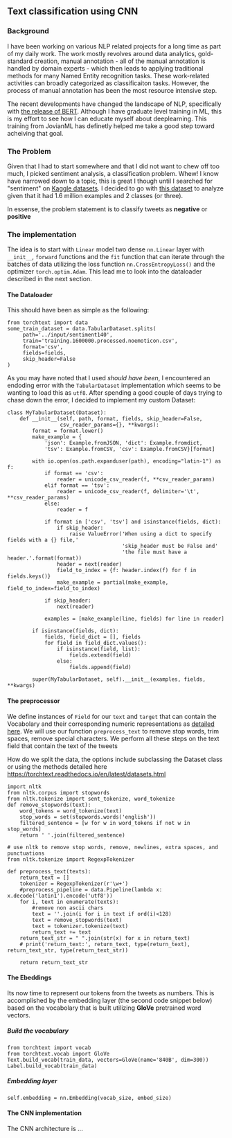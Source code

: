 ## Text classification using CNN

### Background
I have been working on various NLP related projects for a long time as part of my daily work. The work mostly revolves around data analytics, gold-standard creation, manual annotation - all of the manual annotation is handled by domain experts - which then leads to applying traditional methods for many Named Entity recognition tasks. These work-related activities can broadly categorized as classificaiton tasks. However, the process of manual annotation has been the most resource intensive step.

The recent developments have changed the landscape of NLP, specifically with [the release of BERT](https://github.com/google-research/bert). Although I have graduate level training in ML, this is my effort to see how I can educate myself about deeplearning. This training from JovianML has definetly helped me take a good step toward acheiving that goal.

### The Problem 

Given that I had to start somewhere and that I did not want to chew off too much, I picked sentiment analysis, a classification problem. Whew! I know have narrowed down to a topic, this is great I though until I searched for "sentiment" on [Kaggle datasets](https://www.kaggle.com/datasets?search=sentiment). I decided to go with [this dataset](https://www.kaggle.com/kazanova/sentiment140) to analyze given that it had 1.6 million examples and 2 classes (or three).

In essense, the problem statement is to classify tweets as **negative** or **positive**

### The implementation

The idea is to start with `Linear` model two dense `nn.Linear` layer with `__init__`, `forward` functions and the `fit` function that can iterate through the batches of data utilizing the loss function `nn.CrossEntropyLoss()` and the optimizer `torch.optim.Adam`. This lead me to look into the dataloader described in the next section.

#### The Dataloader

This should have been as simple as the following:

```
from torchtext import data
some_train_dataset = data.TabularDataset.splits(
     path='../input/sentiment140',
     train='training.1600000.processed.noemoticon.csv',
     format='csv',
     fields=fields,
     skip_header=False
)
```

As you may have noted that I used *should have been*, I encountered an endoding error with the `TabularDataset` implementation which seems to be wanting to load this as `utf8`. After spending a good couple of days trying to chase down the error, I decided to implement my custom Dataset:

```
class MyTabularDataset(Dataset):
    def __init__(self, path, format, fields, skip_header=False,
                 csv_reader_params={}, **kwargs):
        format = format.lower()
        make_example = {
            'json': Example.fromJSON, 'dict': Example.fromdict,
            'tsv': Example.fromCSV, 'csv': Example.fromCSV}[format]

        with io.open(os.path.expanduser(path), encoding="latin-1") as f:
            if format == 'csv':
                reader = unicode_csv_reader(f, **csv_reader_params)
            elif format == 'tsv':
                reader = unicode_csv_reader(f, delimiter='\t', **csv_reader_params)
            else:
                reader = f

            if format in ['csv', 'tsv'] and isinstance(fields, dict):
                if skip_header:
                    raise ValueError('When using a dict to specify fields with a {} file,'
                                     'skip_header must be False and'
                                     'the file must have a header.'.format(format))
                header = next(reader)
                field_to_index = {f: header.index(f) for f in fields.keys()}
                make_example = partial(make_example, field_to_index=field_to_index)

            if skip_header:
                next(reader)

            examples = [make_example(line, fields) for line in reader]

        if isinstance(fields, dict):
            fields, field_dict = [], fields
            for field in field_dict.values():
                if isinstance(field, list):
                    fields.extend(field)
                else:
                    fields.append(field)

        super(MyTabularDataset, self).__init__(examples, fields, **kwargs)
```

#### The preprocessor

We define instances of `Field` for our `text` and `target` that can contain the Vocabolary and their corresponding numeric representations as [detailed here](https://torchtext.readthedocs.io/en/latest/data.html#field). We will use our function `preprocess_text` to remove stop words, trim spaces, remove special characters. We perform all these steps on the text field that contain the text of the tweets


How do we split the data, the options include subclassing the Dataset class or using the methods detailed here https://torchtext.readthedocs.io/en/latest/datasets.html

```
import nltk
from nltk.corpus import stopwords
from nltk.tokenize import sent_tokenize, word_tokenize
def remove_stopwords(text):
    word_tokens = word_tokenize(text) 
    stop_words = set(stopwords.words('english'))
    filtered_sentence = [w for w in word_tokens if not w in stop_words]           
    return ' '.join(filtered_sentence)
    
# use nltk to remove stop words, remove, newlines, extra spaces, and punctuations
from nltk.tokenize import RegexpTokenizer

def preprocess_text(texts):
    return_text = []
    tokenizer = RegexpTokenizer(r'\w+')
    #preprocess_pipeline = data.Pipeline(lambda x: x.decode('latin1').encode('utf8'))
    for i, text in enumerate(texts):
        #remove non ascii chars
        text = ''.join(i for i in text if ord(i)<128)
        text = remove_stopwords(text)
        text = tokenizer.tokenize(text)
        return_text += text
    return_text_str = " ".join(str(x) for x in return_text)
    # print('return_text:', return_text, type(return_text), return_text_str, type(return_text_str))

    return return_text_str
```

#### The Ebeddings

Its now time to represent our tokens from the tweets as numbers. This is accomplished by the embedding layer (the second code snippet below) based on the vocabolary that is built utilizing **GloVe** pretrained word vectors.

##### Build the vocabulary
```
from torchtext import vocab
from torchtext.vocab import GloVe
Text.build_vocab(train_data, vectors=GloVe(name='840B', dim=300))
Label.build_vocab(train_data)
```

##### Embedding layer

```
self.embedding = nn.Embedding(vocab_size, embed_size)
```

#### The CNN implementation

The CNN architecture is ...

